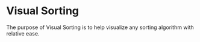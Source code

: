 # Visual Sorting
The purpose of Visual Sorting is to help visualize any sorting algorithm with relative ease.